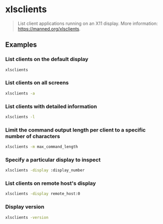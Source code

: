 # xlsclients

> List client applications running on an X11 display. More information: <https://manned.org/xlsclients>.

## Examples

### List clients on the default display

```bash
xlsclients
```

### List clients on all screens

```bash
xlsclients -a
```

### List clients with detailed information

```bash
xlsclients -l
```

### Limit the command output length per client to a specific number of characters

```bash
xlsclients -m max_command_length
```

### Specify a particular display to inspect

```bash
xlsclients -display :display_number
```

### List clients on remote host's display

```bash
xlsclients -display remote_host:0
```

### Display version

```bash
xlsclients -version
```
